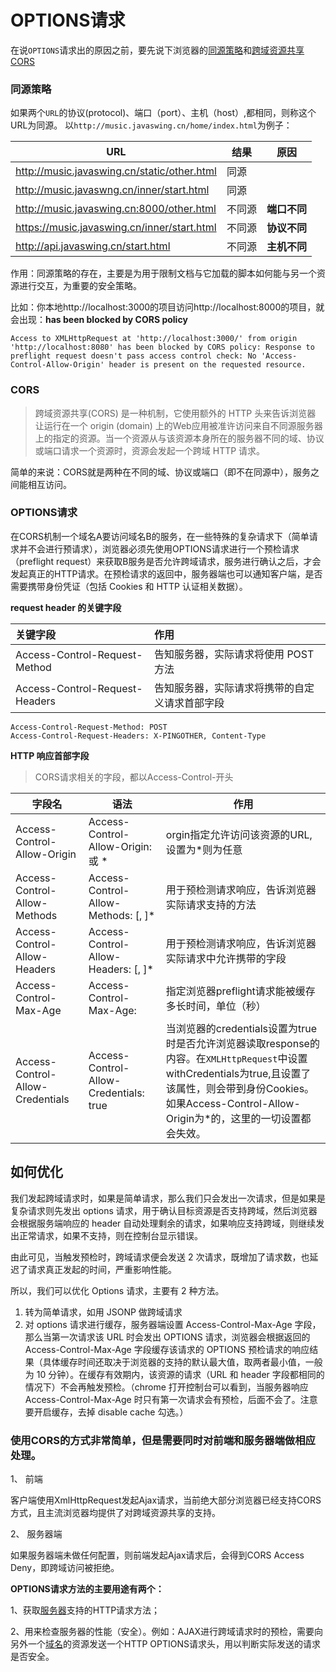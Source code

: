 # OPTIONS请求

在说`OPTIONS`请求出的原因之前，要先说下浏览器的[同源策略](https://link.juejin.cn/?target=https%3A%2F%2Fdeveloper.mozilla.org%2Fzh-CN%2Fdocs%2FWeb%2FSecurity%2FSame-origin_policy)和[跨域资源共享 CORS](https://link.juejin.cn/?target=https%3A%2F%2Fdeveloper.mozilla.org%2Fzh-CN%2Fdocs%2FWeb%2FHTTP%2FAccess_control_CORS%23Requests_with_credentials)

### 同源策略

如果两个`URL`的协议(protocol)、端口（port）、主机（host）,都相同，则称这个URL为同源。 以`http://music.javaswing.cn/home/index.html`为例子：

| URL                                         | 结果   | 原因         |
| ------------------------------------------- | ------ | ------------ |
| http://music.javaswing.cn/static/other.html | 同源   |              |
| http://music.javaswng.cn/inner/start.html   | 同源   |              |
| http://music.javaswing.cn:8000/other.html   | 不同源 | **端口不同** |
| https://music.javaswing.cn/inner/start.html | 不同源 | **协议不同** |
| http://api.javaswing.cn/start.html          | 不同源 | **主机不同** |

作用：同源策略的存在，主要是为用于限制文档与它加载的脚本如何能与另一个资源进行交互，为重要的安全策略。

比如：你本地http://localhost:3000的项目访问http://localhost:8000的项目，就会出现：**has been blocked by CORS policy**

```
Access to XMLHttpRequest at 'http://localhost:3000/' from origin 'http://localhost:8080' has been blocked by CORS policy: Response to preflight request doesn't pass access control check: No 'Access-Control-Allow-Origin' header is present on the requested resource.
```

### CORS

> 跨域资源共享(CORS) 是一种机制，它使用额外的 HTTP 头来告诉浏览器  让运行在一个 origin (domain) 上的Web应用被准许访问来自不同源服务器上的指定的资源。当一个资源从与该资源本身所在的服务器不同的域、协议或端口请求一个资源时，资源会发起一个跨域 HTTP 请求。

简单的来说：CORS就是两种在不同的域、协议或端口（即不在同源中），服务之间能相互访问。

### OPTIONS请求

在CORS机制一个域名A要访问域名B的服务，在一些特殊的复杂请求下（简单请求并不会进行预请求），浏览器必须先使用OPTIONS请求进行一个预检请求（preflight request）来获取B服务是否允许跨域请求，服务进行确认之后，才会发起真正的HTTP请求。在预检请求的返回中，服务器端也可以通知客户端，是否需要携带身份凭证（包括 Cookies 和 HTTP 认证相关数据）。

**request header 的关键字段**

| 关键字段                       | 作用                                           |
| :----------------------------- | :--------------------------------------------- |
| Access-Control-Request-Method  | 告知服务器，实际请求将使用 POST 方法           |
| Access-Control-Request-Headers | 告知服务器，实际请求将携带的自定义请求首部字段 |

```
Access-Control-Request-Method: POST  
Access-Control-Request-Headers: X-PINGOTHER, Content-Type 
```

**HTTP 响应首部字段**

> CORS请求相关的字段，都以Access-Control-开头

| 字段名                           | 语法                                   | 作用                                                         |
| -------------------------------- | -------------------------------------- | ------------------------------------------------------------ |
| Access-Control-Allow-Origin      | Access-Control-Allow-Origin:  或 *     | orgin指定允许访问该资源的URL,设置为*则为任意                 |
| Access-Control-Allow-Methods     | Access-Control-Allow-Methods: [, ]*    | 用于预检测请求响应，告诉浏览器实际请求支持的方法             |
| Access-Control-Allow-Headers     | Access-Control-Allow-Headers: [, ]*    | 用于预检测请求响应，告诉浏览器实际请求中允许携带的字段       |
| Access-Control-Max-Age           | Access-Control-Max-Age:                | 指定浏览器preflight请求能被缓存多长时间，单位（秒）          |
| Access-Control-Allow-Credentials | Access-Control-Allow-Credentials: true | 当浏览器的credentials设置为true时是否允许浏览器读取response的内容。在`XMLHttpRequest`中设置withCredentials为true,且设置了该属性，则会带到身份Cookies。如果Access-Control-Allow-Origin为*的，这里的一切设置都会失效。 |

## 如何优化

我们发起跨域请求时，如果是简单请求，那么我们只会发出一次请求，但是如果是复杂请求则先发出 options 请求，用于确认目标资源是否支持跨域，然后浏览器会根据服务端响应的 header 自动处理剩余的请求，如果响应支持跨域，则继续发出正常请求，如果不支持，则在控制台显示错误。

由此可见，当触发预检时，跨域请求便会发送 2 次请求，既增加了请求数，也延迟了请求真正发起的时间，严重影响性能。

所以，我们可以优化 Options 请求，主要有 2 种方法。

1.  转为简单请求，如用 JSONP 做跨域请求
2.  对 options 请求进行缓存，服务器端设置 Access-Control-Max-Age 字段，那么当第一次请求该 URL 时会发出 OPTIONS 请求，浏览器会根据返回的 Access-Control-Max-Age 字段缓存该请求的 OPTIONS 预检请求的响应结果（具体缓存时间还取决于浏览器的支持的默认最大值，取两者最小值，一般为 10 分钟）。在缓存有效期内，该资源的请求（URL 和 header 字段都相同的情况下）不会再触发预检。（chrome 打开控制台可以看到，当服务器响应 Access-Control-Max-Age 时只有第一次请求会有预检，后面不会了。注意要开启缓存，去掉 disable cache 勾选。）

### 使用CORS的方式非常简单，但是需要同时对前端和服务器端做相应处理。

1、 前端

客户端使用XmlHttpRequest发起Ajax请求，当前绝大部分浏览器已经支持CORS方式，且主流浏览器均提供了对跨域资源共享的支持。

2、 服务器端

如果服务器端未做任何配置，则前端发起Ajax请求后，会得到CORS Access Deny，即跨域访问被拒绝。

**OPTIONS请求方法的主要用途有两个：**

1、获取[服务器](https://cloud.tencent.com/product/cvm?from=10680)支持的HTTP请求方法；

2、用来检查服务器的性能（安全）。例如：AJAX进行跨域请求时的预检，需要向另外一个[域名](https://dnspod.cloud.tencent.com/)的资源发送一个HTTP OPTIONS请求头，用以判断实际发送的请求是否安全。